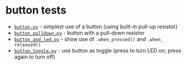 # button tests

- [`button.py`](button.py) - simplest use of a button (using built-in pull-up resistor)
- [`button_pulldown.py`](button_pulldown.py) - button with a pull-down resistor
- [`button_and_led.py`](button_and_led.py) - show use of `.when_pressed()` and `.when_ released()`
- [`button_toggle.py`](button_toggle.py) - use button as toggle (press to turn LED on; press again to turn off)
